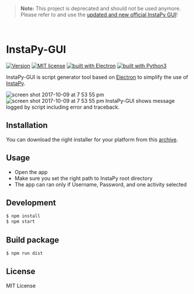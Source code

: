 > **Note:** This project is deprecated and should not be used anymore. Please refer to and use the [updated and new official InstaPy GUI](https://github.com/breuerfelix/instapy-gui)!

<br />

# InstaPy-GUI

[![Version](https://img.shields.io/badge/version-0.5.0-green.svg)](#)
[![MIT license](https://img.shields.io/badge/license-MIT-blue.svg)](https://github.com/)
[![built with Electron](https://img.shields.io/badge/built%20with-Electron-blue.svg)](https://github.com/SeleniumHQ/selenium)
[![built with Python3](https://img.shields.io/badge/built%20with-Semantic--UI-lightgrey.svg)](https://www.semantic-ui.com/)

InstaPy-GUI is script generator tool based on [Electron](http://electron.atom.io/) to simplify the use of [InstaPy](https://github.com/timgrossmann/InstaPy).

![screen shot 2017-10-09 at 7 53 55 pm](https://github.com/ahmadudin/ahmadudin.github.io/blob/master/assets/images/screencapture1.PNG?raw=true)
![screen shot 2017-10-09 at 7 53 55 pm](https://github.com/ahmadudin/ahmadudin.github.io/blob/master/assets/images/screencapture2.PNG?raw=true)
InstaPy-GUI shows message logged by script including error and traceback.

## Installation
  You can download the right installer for your platform from this [archive](https://github.com/ahmadudin/electron-instaPy-GUI/releases).

## Usage
* Open the app
* Make sure you set the right path to InstaPy root directory
* The app can ran only if Username, Password, and one activity selected

## Development

```bash
$ npm install
$ npm start
```

## Build package
```bash
$ npm run dist
```

## License

MIT License


